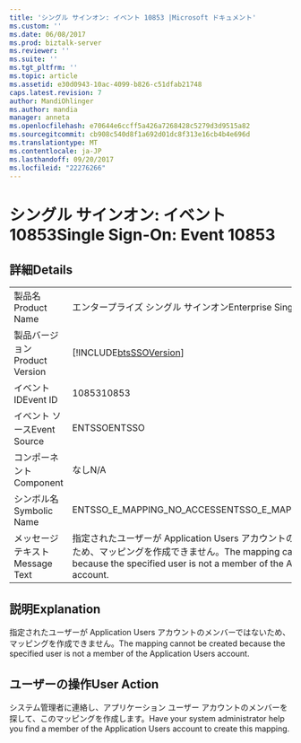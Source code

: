```yaml
---
title: 'シングル サインオン: イベント 10853 |Microsoft ドキュメント'
ms.custom: ''
ms.date: 06/08/2017
ms.prod: biztalk-server
ms.reviewer: ''
ms.suite: ''
ms.tgt_pltfrm: ''
ms.topic: article
ms.assetid: e30d0943-10ac-4099-b826-c51dfab21748
caps.latest.revision: 7
author: MandiOhlinger
ms.author: mandia
manager: anneta
ms.openlocfilehash: e70644e6ccff5a426a7268428c5279d3d9515a82
ms.sourcegitcommit: cb908c540d8f1a692d01dc8f313e16cb4b4e696d
ms.translationtype: MT
ms.contentlocale: ja-JP
ms.lasthandoff: 09/20/2017
ms.locfileid: "22276266"
---
```

# <a name="single-sign-on-event-10853"></a><span data-ttu-id="d4e36-102">シングル サインオン: イベント 10853</span><span class="sxs-lookup"><span data-stu-id="d4e36-102">Single Sign-On: Event 10853</span></span>
## <a name="details"></a><span data-ttu-id="d4e36-103">詳細</span><span class="sxs-lookup"><span data-stu-id="d4e36-103">Details</span></span>  
  
|||  
|-|-|  
|<span data-ttu-id="d4e36-104">製品名</span><span class="sxs-lookup"><span data-stu-id="d4e36-104">Product Name</span></span>|<span data-ttu-id="d4e36-105">エンタープライズ シングル サインオン</span><span class="sxs-lookup"><span data-stu-id="d4e36-105">Enterprise Single Sign-On</span></span>|  
|<span data-ttu-id="d4e36-106">製品バージョン</span><span class="sxs-lookup"><span data-stu-id="d4e36-106">Product Version</span></span>|[!INCLUDE[btsSSOVersion](../includes/btsssoversion-md.md)]|  
|<span data-ttu-id="d4e36-107">イベント ID</span><span class="sxs-lookup"><span data-stu-id="d4e36-107">Event ID</span></span>|<span data-ttu-id="d4e36-108">10853</span><span class="sxs-lookup"><span data-stu-id="d4e36-108">10853</span></span>|  
|<span data-ttu-id="d4e36-109">イベント ソース</span><span class="sxs-lookup"><span data-stu-id="d4e36-109">Event Source</span></span>|<span data-ttu-id="d4e36-110">ENTSSO</span><span class="sxs-lookup"><span data-stu-id="d4e36-110">ENTSSO</span></span>|  
|<span data-ttu-id="d4e36-111">コンポーネント</span><span class="sxs-lookup"><span data-stu-id="d4e36-111">Component</span></span>|<span data-ttu-id="d4e36-112">なし</span><span class="sxs-lookup"><span data-stu-id="d4e36-112">N/A</span></span>|  
|<span data-ttu-id="d4e36-113">シンボル名</span><span class="sxs-lookup"><span data-stu-id="d4e36-113">Symbolic Name</span></span>|<span data-ttu-id="d4e36-114">ENTSSO_E_MAPPING_NO_ACCESS</span><span class="sxs-lookup"><span data-stu-id="d4e36-114">ENTSSO_E_MAPPING_NO_ACCESS</span></span>|  
|<span data-ttu-id="d4e36-115">メッセージ テキスト</span><span class="sxs-lookup"><span data-stu-id="d4e36-115">Message Text</span></span>|<span data-ttu-id="d4e36-116">指定されたユーザーが Application Users アカウントのメンバーではないため、マッピングを作成できません。</span><span class="sxs-lookup"><span data-stu-id="d4e36-116">The mapping cannot be created because the specified user is not a member of the Application Users account.</span></span>|  
  
## <a name="explanation"></a><span data-ttu-id="d4e36-117">説明</span><span class="sxs-lookup"><span data-stu-id="d4e36-117">Explanation</span></span>  
 <span data-ttu-id="d4e36-118">指定されたユーザーが Application Users アカウントのメンバーではないため、マッピングを作成できません。</span><span class="sxs-lookup"><span data-stu-id="d4e36-118">The mapping cannot be created because the specified user is not a member of the Application Users account.</span></span>  
  
## <a name="user-action"></a><span data-ttu-id="d4e36-119">ユーザーの操作</span><span class="sxs-lookup"><span data-stu-id="d4e36-119">User Action</span></span>  
 <span data-ttu-id="d4e36-120">システム管理者に連絡し、アプリケーション ユーザー アカウントのメンバーを探して、このマッピングを作成します。</span><span class="sxs-lookup"><span data-stu-id="d4e36-120">Have your system administrator help you find a member of the Application Users account to create this mapping.</span></span>